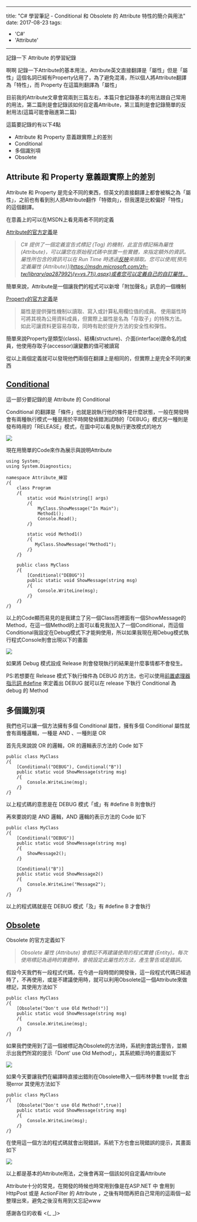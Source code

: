 
---
title: "C# 學習筆記 - Conditional 和 Obsolete 的 Attribute 特性的簡介與用法"
date: 2017-08-23
tags: 
  - 'C#'
  - 'Attribute'
---

記錄一下 Attribute 的學習紀錄

啊啊 記錄一下Attribute的基本用法，Attribute英文直接翻譯是「屬性」但是「屬性」這個名詞已經有Property佔用了，為了避免混淆，所以個人將Attribute翻譯為「特性」，而 Property 在這篇則翻譯為「屬性」

目前我的Attribute文章會寫兩到三篇左右，本篇只會記錄基本的用法跟自己常用的用法，第二篇則是會記錄該如何自定義Attribute，第三篇則是會記錄簡單的反射用法(這篇可能會融進第二篇)

這篇要記錄的有以下4點

*   Attribute 和 Property 意義跟實際上的差別
*   Conditional
*   多個識別項
*   Obsolete

Attribute 和 Property 意義跟實際上的差別
------------------------------

Attribute 和 Property 是完全不同的東西，但英文的直接翻譯上都會被稱之為「屬性」，之前也有看到別人把Attribute翻作「特徵向」，但我還是比較偏好「特性」的這個翻譯。

在意義上的可以在MSDN上看見兩者不同的定義

[Attribute的官方定義](https://msdn.microsoft.com/zh-tw/library/aa288059\(v=vs.71\).aspx)是

> _C# 提供了一個定義宣告式標記 (Tag) 的機制，此宣告標記稱為屬性 (Attribute)，可以讓您在原始程式碼中放置一些實體，來指定額外的資訊。屬性所包含的資訊可以在 Run Time 時透過[反映](https://msdn.microsoft.com/zh-tw/library/aa719979\(v=vs.71\).aspx)來擷取。您可以使用[預先定義屬性 (Attribute)](https://msdn.microsoft.com/zh-tw/library/aa287992\(v=vs.71\).aspx)或者您可以定義自己的自訂屬性。_

簡單來說，Attribute是一個讓我們的程式可以新增「附加聲名」訊息的一個機制

[Property的官方定義](https://docs.microsoft.com/zh-tw/dotnet/csharp/programming-guide/classes-and-structs/properties)是

> 屬性是提供彈性機制以讀取、寫入或計算私用欄位值的成員。 使用屬性時可將其視為公用資料成員，但實際上屬性是名為「存取子」的特殊方法。 如此可讓資料更容易存取，同時有助於提升方法的安全性和彈性。

簡單來說Property是類型(class)、結構(structure)、介面(interface)跟命名的成員，他使用存取子(accessor)讓變數的值可被讀寫

從以上兩個定義就可以發現他們兩個在翻譯上是相同的，但實際上是完全不同的東西

[Conditional](https://msdn.microsoft.com/zh-tw/library/4xssyw96\(v=vs.90\).aspx)
--------------------------------------------------------------------------------

這一部分要記錄的是 Attribute 的 Conditional 

Conditional 的翻譯是「條件」也就是說執行他的條件是什麼狀態，一般在開發時會有兩種執行模式一種是用於平時開發偵錯測試時的「DEBUG」模式另一種則是發布時用的「RELEASE」模式，在圖中可以看見執行更改模式的地方

![](/img/2017-004831/1503478090_31298.png)

現在用簡單的Code來作為展示與說明Attribute

    using System;
    using System.Diagnostics;
    
    namespace Attribute_練習
    /{
        class Program
        /{
            static void Main(string[] args)
            /{
                MyClass.ShowMessage("In Main");
                Method1();
                Console.Read();
            /}
            
            static void Method1()
            /{
               MyClass.ShowMessage("Method1");
            /}
        /}
    
        public class MyClass
        /{
            [Conditional("DEBUG")]
            public static void ShowMessage(string msg)
            /{
                Console.WriteLine(msg);
            /}
        /}
    /}
    

以上的Code顯而易見的是我建立了另一個Class而裡面有一個ShowMessage的Method，在這一個Method的上面可以看見我加入了一個Conditional，而這個Conditional我設定在Debug模式下才能夠使用，所以如果我現在用Debug模式執行程式Console則會出現以下的畫面

![](/img/2017-004831/1503478373_06786.png)

如果將 Debug 模式設成 Release 則會發現執行的結果是什麼事情都不會發生。

PS:若想要在 Release 模式下執行條件為 DEBUG 的方法，也可以使用[前置處理器指示詞 #define](https://docs.microsoft.com/zh-tw/dotnet/csharp/language-reference/preprocessor-directives/preprocessor-define) 來定義出 DEBUG 就可以在 release 下執行 Conditional 為 debug 的 Method 

多個識別項
-----

我們也可以讓一個方法擁有多個 Conditional 屬性，擁有多個 Conditional 屬性就會有兩種邏輯，一種是 AND 、一種則是 OR 

首先先來說說 OR 的邏輯，OR 的邏輯表示方法的 Code 如下

    public class MyClass
    /{
        [Conditional("DEBUG"), Conditional("B")]
        public static void ShowMessage(string msg)
        /{
            Console.WriteLine(msg);
        /}
    /}
    

以上程式碼的意思是在 DEBUG 模式「或」有 #define B 則會執行

再來要說的是 AND 邏輯，AND 邏輯的表示方法的 Code 如下

    public class MyClass
    /{
        [Conditional("DEBUG")]
        public static void ShowMessage(string msg)
        /{
            ShowMessage2();
        /}
    
        [Conditional("B")]
        public static void ShowMessage2()
        /{
            Console.WriteLine("Message2");
        /}
    /}
    

以上的程式碼就是在 DEBUG 模式「及」有 #define B 才會執行

[Obsolete](https://msdn.microsoft.com/zh-tw/library/22kk2b44\(v=vs.90\).aspx)
-----------------------------------------------------------------------------

Obsolete 的官方定義如下

> _Obsolete 屬性 (Attribute) 會標記不再建議使用的程式實體 (Entity)。每次使用標記為過時的實體時，會視設定此屬性的方法，產生警告或是錯誤。_

假設今天我們有一段程式代碼，在今過一段時間的開發後，這一段程式代碼已經過時了，不再使用，或是不建議使用時，就可以利用Obsolete這一個Attribute來做標記，其使用方法如下

    public class MyClass
    /{
        [Obsolete("Don't use Old Method!")]
        public static void ShowMessage(string msg)
        /{
            Console.WriteLine(msg);
        /}
    /}
    

如果我們使用到了這一個被標記為Obsolete的方法時，系統則會跳出警告，並顯示出我們所寫的提示「Dont' use Old Method!」，其系統顯示時的畫面如下

![](/img/2017-004831/1503488182_1552.png)

如果今天要讓我們在編譯時直接出錯則在Obsolete帶入一個布林參數 true就 會出現error 其使用方法如下

    public class MyClass
    /{
        [Obsolete("Don't use Old Method!",true)]
        public static void ShowMessage(string msg)
        /{
            Console.WriteLine(msg);
        /}
    /}
    

在使用這一個方法的程式碼就會出現錯誤，系統下方也會出現錯誤的提示，其畫面如下

![](/img/2017-004831/1503488163_53149.png)

以上都是基本的Attribute用法，之後會再寫一個該如何自定義Attribute

Attribute十分的常見，在開發的時候也時常用到像是在ASP.NET 中 會用到 HttpPost 或是 ActionFilter 的 Attribute ，之後有時間再把自己常用的這兩個一起整理出來，避免之後沒有用到又忘記www

感謝各位的收看 <(\_ \_)>